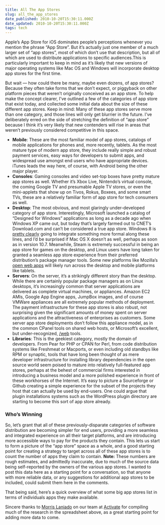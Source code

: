 ```yaml
---
title: All The App Stores
slug: all_the_app_stores
date_published: 2010-10-20T15:30:11.000Z
date_updated: 2010-10-20T15:30:11.000Z
tags: tech
---
```


Apple’s App Store for iOS dominates people’s perceptions whenever you mention the phrase “App Store”. But it’s actually just one member of a much larger set of “app stores”, most of which don’t use that description, but all of which are used to distribute applications to specific audiences.This is particularly important to keep in mind as it’s likely that new versions of major operating systems like Mac OS and Windows will incorporate desktop app stores for the first time.

But wait — how could there be many, maybe even dozens, of app stores? Because they often take forms that we don’t expect, or piggyback on other platform pieces that weren’t originally conceived as an app store. To help make the concept clearer, I’ve outlined a few of the categories of app store that exist today, and collected some initial data about the size of these different app stores. Keep in mind: Many of these app stores serve more than one category, and those lines will only get blurrier in the future. I’ve deliberately erred on the side of stretching the definition of “app store” because I think it’s very likely that new contenders will rise in areas that weren’t previously considered competitive in this space.

- **Mobile**: These are the most familiar model of app stores, catalogs of mobile applications for phones and, more recently, tablets. As the most mature type of modern app store, they include really simple and robust payment services, easy ways for developers to submit apps, and widespread use amongst end users who have appropriate devices. iTunes leads the way here, of course, with Android being the other major player.
- **Consoles**: Gaming consoles and video set-top boxes have pretty mature app stores as well. Whether it’s Xbox Live, Nintendo’s virtual console, the coming Google TV and presumable Apple TV stores, or even the mini-applets that show up on Tivos, Rokus, Boxees, and some smart TVs, these are a relatively familiar form of app store for tech consumers as well.
- **Desktop**: The most obvious, and most glaringly under-developed category of app store. Interestingly, Microsoft launched a catalog of “Designed for Windows” applications as long as a decade ago when Windows XP came out, but today that’s largely farmed out to CNET’s Download.com and can’t be considered a true app store. Windows 8 is [pretty clearly](http://www.businessinsider.com/microsoft-windows-8-2010-6#a-windows-store-like-the-app-store-11) going to integrate something more formal along these lines, and I’d be surprised if Mac OS X doesn’t as well, perhaps as soon as in version 10.7. Meanwhile, Steam is extremely successful in being an app store for games on the desktop, and Linux users have long taken for granted a seamless app store experience from their preferred distribution’s package manager tools. Some new platforms like Mozilla’s [open web apps](https://apps.mozillalabs.com/) will likely run across the desktop and mobile platforms like tablets.
- **Servers**: On the server, it’s a strikingly different story than the desktop. While there are certainly popular package managers as on Linux desktops, it’s increasingly common that server applications are delivered as complete virtual machines, or appliances. Amazon EC2 AMIs, Google App Engine apps, JumpBox images, and of course VMWare appliances are all extremely popular methods of deployment. The payment infrastructure for these app stores is also robust, not surprising given the significant amounts of money spent on server applications and the attractiveness of enterprises as customers. Some server app store deployments don’t follow this appliance model, as in the common CPanel tools on shared web hosts, or Microsoft’s excellent, but under-recognized, [/web](http://www.microsoft.com/web/) tools.
- **Libraries**: This is the geekiest category, mostly the domain of developers. From Pear for PHP or CPAN for Perl, from code distribution systems like Freshmeat or Macports, or even including old standbys like RPM or synaptic, tools that have long been thought of as mere developer infrastructure for installing library dependencies in the open source world seem poised to mature into relatively full-featured app stores, perhaps at the behest of commercial firms interested in introducing a business model and a more polished experience in front of these workhorses of the Internet. It’s easy to picture a Sourceforge or Github creating a simple experience for the subset of the projects they host that can actually be used by end-users. One could argue that plugin installations systems such as the WordPress plugin directory are starting to become this sort of app store already.

### Who’s Winning

So, let’s grant that all of these previously-disparate categories of software distribution are becoming simpler for end users, providing a more seamless and integrated experience on all their target platforms, and are introducing more accessible ways to pay for the products they contain. This lets us start to form a picture of the “app store” space as a whole, and a good starting point for creating a strategy to target across all of these app stores is to count the number of apps they claim to contain.
**Note:** These numbers are rough estimates, and admittedly inaccurate, due to much of the source data being self-reported by the owners of the various app stores. I wanted to post this data here as a starting point for a conversation, so that anyone with more reliable data, or any suggestions for additional app stores to be included, could submit them here in the comments.

That being said, here’s a quick overview of what some big app stores list in terms of individuals apps they make available.
  
 Sincere thanks to [Morris Laniado](http://www.linkedin.com/profile/view?id=14010737) on our team at [Activate](http://activate.com/) for compiling much of the research in the spreadsheet above, as a great starting point for adding more data to come.

